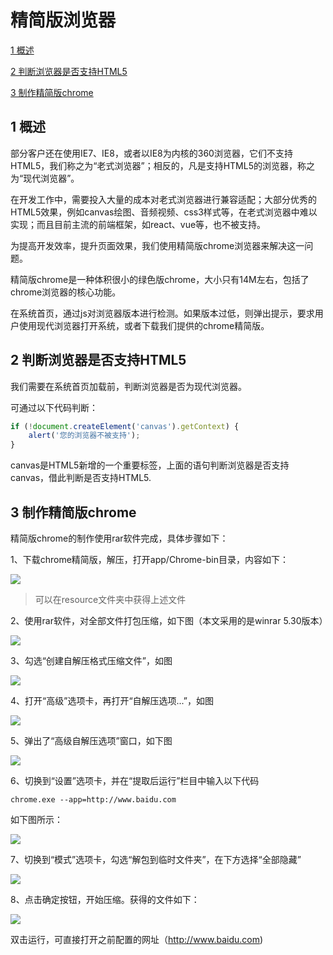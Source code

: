 # 精简版浏览器
[1  概述](#user-content-1--概述)

[2  判断浏览器是否支持HTML5](#user-content-2--判断浏览器是否支持HTML5)

[3  制作精简版chrome](#user-content-3--制作精简版chrome)

##  1  概述

部分客户还在使用IE7、IE8，或者以IE8为内核的360浏览器，它们不支持HTML5，我们称之为“老式浏览器”；相反的，凡是支持HTML5的浏览器，称之为“现代浏览器”。

在开发工作中，需要投入大量的成本对老式浏览器进行兼容适配；大部分优秀的HTML5效果，例如canvas绘图、音频视频、css3样式等，在老式浏览器中难以实现；而且目前主流的前端框架，如react、vue等，也不被支持。

为提高开发效率，提升页面效果，我们使用精简版chrome浏览器来解决这一问题。

精简版chrome是一种体积很小的绿色版chrome，大小只有14M左右，包括了chrome浏览器的核心功能。

在系统首页，通过js对浏览器版本进行检测。如果版本过低，则弹出提示，要求用户使用现代浏览器打开系统，或者下载我们提供的chrome精简版。



##  2  判断浏览器是否支持HTML5

我们需要在系统首页加载前，判断浏览器是否为现代浏览器。

可通过以下代码判断：

```javascript
if (!document.createElement('canvas').getContext) { 
    alert('您的浏览器不被支持');
}
```

canvas是HTML5新增的一个重要标签，上面的语句判断浏览器是否支持canvas，借此判断是否支持HTML5.



##  3  制作精简版chrome

精简版chrome的制作使用rar软件完成，具体步骤如下：

1、下载chrome精简版，解压，打开app/Chrome-bin目录，内容如下：

![](images/bin.png)

> 可以在resource文件夹中获得上述文件

2、使用rar软件，对全部文件打包压缩，如下图（本文采用的是winrar 5.30版本）

![](images/ys1.png)

3、勾选“创建自解压格式压缩文件”，如图

![](images/ys2.png)

4、打开“高级”选项卡，再打开“自解压选项...”，如图

![](images/ys3.png)

5、弹出了“高级自解压选项”窗口，如下图

![](images/ys4.png)

6、切换到“设置”选项卡，并在“提取后运行”栏目中输入以下代码

```shell
chrome.exe --app=http://www.baidu.com
```

如下图所示：

![](images/ys5.png)

7、切换到“模式”选项卡，勾选“解包到临时文件夹”，在下方选择“全部隐藏”

![](images/ys6.png)

8、点击确定按钮，开始压缩。获得的文件如下：

![](images/result.png)



双击运行，可直接打开之前配置的网址（http://www.baidu.com)







